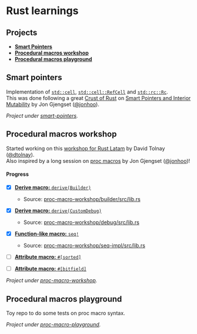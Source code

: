 # Rust learnings

## Projects

- [**Smart Pointers**](#smart-pointers)
- [**Procedural macros workshop**](#procedural-macros-workshop)
- [**Procedural macros playground**](#procedural-macros-playground)

## Smart pointers

Implementation of [`std::cell`](smart-pointers/src/cell.rs), [`std::cell::RefCell`](smart-pointers/src/refcell.rs) and [`std::rc::Rc`](smart-pointers/src/rc.rs).<br>
This was done following a great [Crust of Rust](https://www.youtube.com/playlist?list=PLqbS7AVVErFiWDOAVrPt7aYmnuuOLYvOa) on [Smart Pointers and Interior Mutability](https://youtu.be/8O0Nt9qY_vo) by Jon Gjengset ([@jonhoo](https://github.com/jonhoo)).

*Project under [smart-pointers](smart-pointers).*

## Procedural macros workshop

Started working on this [workshop for Rust Latam](https://github.com/dtolnay/proc-macro-workshop) by David Tolnay ([@dtolnay](https://github.com/dtolnay)).<br>
Also inspired by a long session on [proc macros](https://youtu.be/geovSK3wMB8) by Jon Gjengset ([@jonhoo](https://github.com/jonhoo))!

#### Progress
  - [x] [**Derive macro:** `derive(Builder)`](proc-macro-workshop/README.md#derive-macro-derivebuilder) 
    - Source: [proc-macro-workshop/builder/src/lib.rs](proc-macro-workshop/builder/src/lib.rs)
  - [x] [**Derive macro:** `derive(CustomDebug)`](proc-macro-workshop/README.md#derive-macro-derivebuilder#derive-macro-derivecustomdebug)
    - Source: [proc-macro-workshop/debug/src/lib.rs](proc-macro-workshop/debug/src/lib.rs)
  - [x] [**Function-like macro:** `seq!`](proc-macro-workshop/README.md#function-like-macro-seq)
    - Source: [proc-macro-workshop/seq-impl/src/lib.rs](proc-macro-workshop/seq-impl/src/lib.rs)
  - [ ] [**Attribute macro:** `#[sorted]`](proc-macro-workshop/README.md#attribute-macro-sorted)
  - [ ] [**Attribute macro:** `#[bitfield]`](proc-macro-workshop/README.md#attribute-macro-bitfield)


*Project under [proc-macro-workshop](proc-macro-workshop).*

## Procedural macros playground

Toy repo to do some tests on proc macro syntax.

*Project under [proc-macro-playground](proc-macro-playground).*


